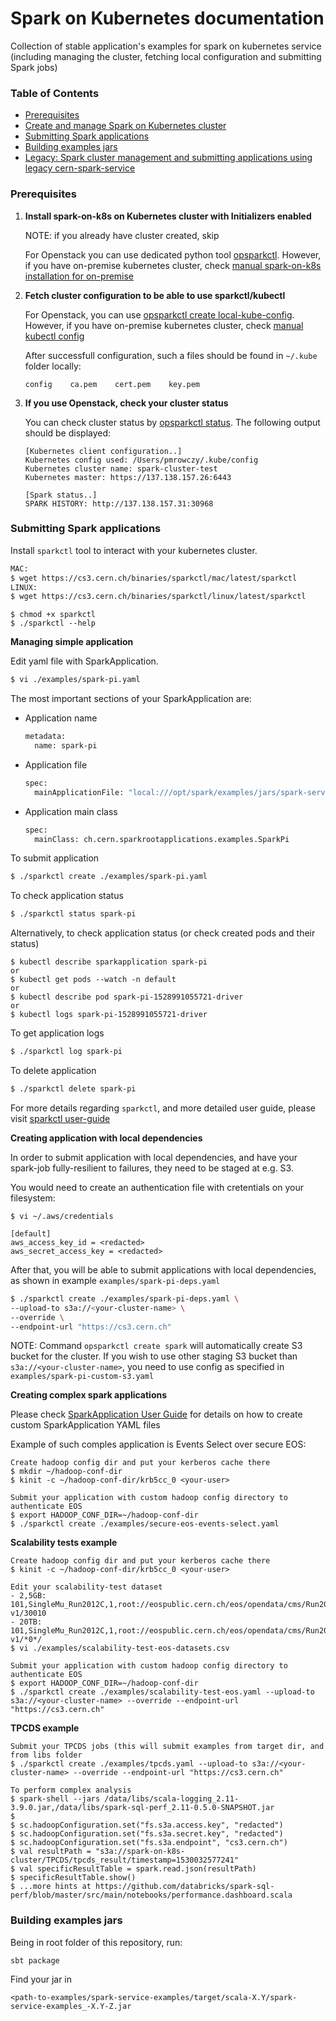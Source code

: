 # Spark on Kubernetes documentation

Collection of stable application's examples for spark on kubernetes service 
(including managing the cluster, fetching local configuration and submitting Spark jobs) 

### Table of Contents

- [Prerequisites](#prerequisites)
- [Create and manage Spark on Kubernetes cluster](https://github.com/cerndb/spark-on-k8s-operator/tree/master/opsparkctl)
- [Submitting Spark applications]()
- [Building examples jars](#building-examples-jars)
- [Legacy: Spark cluster management and submitting applications using legacy cern-spark-service](docs/spark-k8s-2.2.0-fork.md)

### Prerequisites

1. **Install spark-on-k8s on Kubernetes cluster with Initializers enabled**

    NOTE: if you already have cluster created, skip
    
    For Openstack you can use dedicated python tool [opsparkctl](https://github.com/cerndb/spark-on-k8s-operator/tree/master/opsparkctl).
    However, if you have on-premise kubernetes cluster, check [manual spark-on-k8s installation for on-premise](docs/spark-k8s-cluster.md)

2. **Fetch cluster configuration to be able to use sparkctl/kubectl**

    For Openstack, you can use [opsparkctl create local-kube-config](https://github.com/cerndb/spark-on-k8s-operator/tree/master/opsparkctl). 
    However, if you have on-premise kubernetes cluster, check [manual kubectl config](https://kubernetes.io/docs/tasks/access-application-cluster/configure-access-multiple-clusters)

    After successfull configuration, such a files should be found in `~/.kube` folder locally:
    ```
    config    ca.pem    cert.pem    key.pem
    ```

3. **If you use Openstack, check your cluster status**
    
    You can check cluster status by [opsparkctl status](https://github.com/cerndb/spark-on-k8s-operator/tree/master/opsparkctl). 
    The following output should be displayed:
    
    ```
    [Kubernetes client configuration..]
    Kubernetes config used: /Users/pmrowczy/.kube/config
    Kubernetes cluster name: spark-cluster-test
    Kubernetes master: https://137.138.157.26:6443
    
    [Spark status..]
    SPARK HISTORY: http://137.138.157.31:30968
    ```

### Submitting Spark applications

Install `sparkctl` tool to interact with your kubernetes cluster. 

```bash
MAC:
$ wget https://cs3.cern.ch/binaries/sparkctl/mac/latest/sparkctl
LINUX:
$ wget https://cs3.cern.ch/binaries/sparkctl/linux/latest/sparkctl
```
```
$ chmod +x sparkctl
$ ./sparkctl --help
```

**Managing simple application**

Edit yaml file with SparkApplication. 

```bash
$ vi ./examples/spark-pi.yaml
```

The most important sections of your SparkApplication are:

- Application name
    ```bash
    metadata:
      name: spark-pi
    ```
- Application file
    ```bash
    spec:
      mainApplicationFile: "local:///opt/spark/examples/jars/spark-service-examples.jar"
    ```
- Application main class
    ```bash
    spec:
      mainClass: ch.cern.sparkrootapplications.examples.SparkPi
    ```

To submit application

```bash
$ ./sparkctl create ./examples/spark-pi.yaml
```

To check application status

```bash
$ ./sparkctl status spark-pi
```

Alternatively, to check application status (or check created pods and their status)

```
$ kubectl describe sparkapplication spark-pi
or
$ kubectl get pods --watch -n default
or
$ kubectl describe pod spark-pi-1528991055721-driver
or
$ kubectl logs spark-pi-1528991055721-driver
```

To get application logs

```bash
$ ./sparkctl log spark-pi
```

To delete application

```bash
$ ./sparkctl delete spark-pi
```

For more details regarding `sparkctl`, and more detailed user guide, 
please visit [sparkctl user-guide](https://github.com/cerndb/spark-on-k8s-operator/tree/master/sparkctl)

**Creating application with local dependencies**

In order to submit application with local dependencies, and have your spark-job fully-resilient to failures, 
they need to be staged at e.g. S3.

You would need to create an authentication file with cretentials on your filesystem:

```
$ vi ~/.aws/credentials

[default]
aws_access_key_id = <redacted>
aws_secret_access_key = <redacted>
``` 

After that, you will be able to submit applications with local dependencies, as shown in example `examples/spark-pi-deps.yaml` 

```bash
$ ./sparkctl create ./examples/spark-pi-deps.yaml \
--upload-to s3a://<your-cluster-name> \
--override \
--endpoint-url "https://cs3.cern.ch"
```

NOTE: Command `opsparkctl create spark` will automatically create S3 bucket for the cluster.
If you wish to use other staging S3 bucket than `s3a://<your-cluster-name>`, you need to use 
config as specified in `examples/spark-pi-custom-s3.yaml` 

**Creating complex spark applications**

Please check [SparkApplication User Guide](https://github.com/cerndb/spark-on-k8s-operator/blob/master/docs/user-guide.md) for details
on how to create custom SparkApplication YAML files

Example of such comples application is Events Select over secure EOS:

```
Create hadoop config dir and put your kerberos cache there
$ mkdir ~/hadoop-conf-dir
$ kinit -c ~/hadoop-conf-dir/krb5cc_0 <your-user>
```
```
Submit your application with custom hadoop config directory to authenticate EOS
$ export HADOOP_CONF_DIR=~/hadoop-conf-dir
$ ./sparkctl create ./examples/secure-eos-events-select.yaml
```

**Scalability tests example**

```
Create hadoop config dir and put your kerberos cache there
$ kinit -c ~/hadoop-conf-dir/krb5cc_0 <your-user>
```
```
Edit your scalability-test dataset
- 2,5GB: 101,SingleMu_Run2012C,1,root://eospublic.cern.ch/eos/opendata/cms/Run2012C/SingleMu/AOD/22Jan2013-v1/30010
- 20TB: 101,SingleMu_Run2012C,1,root://eospublic.cern.ch/eos/opendata/cms/Run2012C/SingleMu/AOD/22Jan2013-v1/*0*/
$ vi ./examples/scalability-test-eos-datasets.csv
```
```
Submit your application with custom hadoop config directory to authenticate EOS
$ export HADOOP_CONF_DIR=~/hadoop-conf-dir
$ ./sparkctl create ./examples/scalability-test-eos.yaml --upload-to s3a://<your-cluster-name> --override --endpoint-url "https://cs3.cern.ch"
```

**TPCDS example**

```
Submit your TPCDS jobs (this will submit examples from target dir, and from libs folder
$ ./sparkctl create ./examples/tpcds.yaml --upload-to s3a://<your-cluster-name> --override --endpoint-url "https://cs3.cern.ch"
```

```
To perform complex analysis
$ spark-shell --jars /data/libs/scala-logging_2.11-3.9.0.jar,/data/libs/spark-sql-perf_2.11-0.5.0-SNAPSHOT.jar
$
$ sc.hadoopConfiguration.set("fs.s3a.access.key", "redacted")
$ sc.hadoopConfiguration.set("fs.s3a.secret.key", "redacted")
$ sc.hadoopConfiguration.set("fs.s3a.endpoint", "cs3.cern.ch")
$ val resultPath = "s3a://spark-on-k8s-cluster/TPCDS/tpcds_result/timestamp=1530032577241"
$ val specificResultTable = spark.read.json(resultPath)
$ specificResultTable.show()
$ ...more hints at https://github.com/databricks/spark-sql-perf/blob/master/src/main/notebooks/performance.dashboard.scala
```

### Building examples jars

Being in root folder of this repository, run:

```
sbt package
```

Find your jar in 

```
<path-to-examples/spark-service-examples/target/scala-X.Y/spark-service-examples_-X.Y-Z.jar
```
